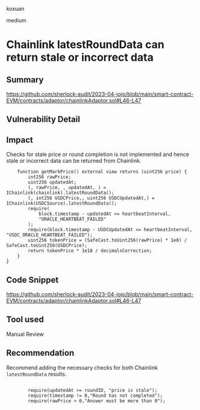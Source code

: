 koxuan

medium

# Chainlink latestRoundData can return stale or incorrect data

## Summary
https://github.com/sherlock-audit/2023-04-jojo/blob/main/smart-contract-EVM/contracts/adaptor/chainlinkAdaptor.sol#L46-L47
## Vulnerability Detail

## Impact

Checks for stale price or round completion is not implemented and hence stale or incorrect data can be returned from Chainlink.
```solidity
    function getMarkPrice() external view returns (uint256 price) {
        int256 rawPrice;
        uint256 updatedAt;
        (, rawPrice, , updatedAt, ) = IChainlink(chainlink).latestRoundData();
        (, int256 USDCPrice,, uint256 USDCUpdatedAt,) = IChainlink(USDCSource).latestRoundData();
        require(
            block.timestamp - updatedAt <= heartbeatInterval,
            "ORACLE_HEARTBEAT_FAILED"
        );
        require(block.timestamp - USDCUpdatedAt <= heartbeatInterval, "USDC_ORACLE_HEARTBEAT_FAILED");
        uint256 tokenPrice = (SafeCast.toUint256(rawPrice) * 1e8) / SafeCast.toUint256(USDCPrice);
        return tokenPrice * 1e18 / decimalsCorrection;
    }
}
```

## Code Snippet
https://github.com/sherlock-audit/2023-04-jojo/blob/main/smart-contract-EVM/contracts/adaptor/chainlinkAdaptor.sol#L46-L47
## Tool used

Manual Review

## Recommendation

Recommend adding the necessary checks for both Chainlink `latestRoundData` results.

```solidity

        require(updatedAt >= roundID, "price is stale");
        require(timestamp != 0,"Round has not completed");
        require(rawPrice > 0,"Answer must be more than 0");
```